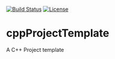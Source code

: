[![Build Status](https://travis-ci.com/Michael-Tu/cppProjectTemplate.svg?branch=master)](https://travis-ci.com/Michael-Tu/cppProjectTemplate)
[![License](https://img.shields.io/badge/License-Apache%202.0-blue.svg)](https://opensource.org/licenses/Apache-2.0)

# cppProjectTemplate
A C++ Project template
